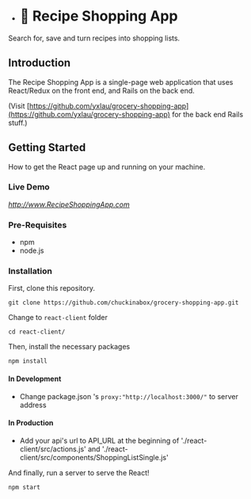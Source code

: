 * # 🛒 Recipe Shopping App

Search for, save and turn recipes into shopping lists.

## Introduction

The Recipe Shopping App is a single-page web application that uses React/Redux on the front end, and Rails on the back end.

(Visit [https://github.com/yxlau/grocery-shopping-app](https://github.com/yxlau/grocery-shopping-app) for the back end Rails stuff.)

## Getting Started

How to get the React page up and running on your machine.

### Live Demo

_http://www.RecipeShoppingApp.com_

### Pre-Requisites

* npm
* node.js

### Installation

First, clone this repository.

```
git clone https://github.com/chuckinabox/grocery-shopping-app.git
```

Change to `react-client` folder

```
cd react-client/
```

Then, install the necessary packages

```
npm install
```

#### In Development

* Change package.json 's `proxy:"http://localhost:3000/"` to server address

#### In Production

* Add your api's url to API_URL at the beginning of './react-client/src/actions.js' and './react-client/src/components/ShoppingListSingle.js'

And finally, run a server to serve the React!

```
npm start
```
